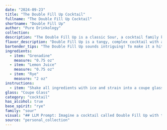 ```yaml
---
date: "2024-09-23"
title: "The Double Fill Up Cocktail"
fullname: "The Double Fill Up Cocktail"
shortname: "Double Fill Up"
author: "Pure Drinkology"
collection:
description: "The Double Fill Up is a classic Sour, a cocktail family known for its tart and sweet balance.  Sour cocktails originated in the 18th century, likely in the American colonies, using whiskey, citrus, and sugar. The Double Fill Up offers a unique twist with rye and grenadine, showcasing a rich and complex flavor profile. "
flavor_description: "Double Fill Up is a tangy, complex cocktail with a delightful balance.  The rye whiskey provides a robust spiciness, while the lemon juice offers a bright, tart counterpoint.  The grenadine adds a touch of sweetness and a subtle floral note, rounding out the flavor profile.  This cocktail is both refreshing and intriguing, with a lingering warmth that lingers on the palate. "
bartender_tips: "The Double Fill Up sounds intriguing! To make it a hit, use fresh lemon juice for a brighter flavor. Start with a 2:1 ratio of rye to grenadine, adjusting to taste. Shake hard with ice for a well-chilled, frothy drink.  Strain into a chilled coupe glass and garnish with a lemon twist. You can even rim the glass with sugar for a classic touch. "
ingredients:
  - item: "Grenadine"
    measure: "0.75 oz"
  - item: "Lemon Juice"
    measure: "0.75 oz"
  - item: "Rye"
    measure: "2 oz"
instructions:
  - item: "Shake all ingredients with ice and strain into a coupe glass."
glass: "Coupe Glass"
category: "cocktail"
has_alcohol: true
base_spirit: "rye"
family: "sour"
visual: "## LLM Prompt: Imagine a cocktail called Double Fill Up with the following ingredients: * **Grenadine:** A vibrant, ruby red syrup that adds a sweet, floral note.* **Lemon Juice:** A tart, citrusy element that provides balance and acidity.* **Rye Whiskey:** A bold, spicy spirit that adds depth and warmth.**Describe the appearance of the cocktail.** Focus on the following:* **Color:** What is the overall color of the drink? Is it a vibrant, layered hue or more subtle and blended? * **Texture:** Is the drink clear and bright or cloudy and rich? Does it have any visible layers or ingredients? * **Glassware:** What kind of glass would you use for this cocktail? A classic rocks glass, a martini glass, a coupe?  * **Garnish:** What type of garnish would complement the flavors and appearance of the drink? **Remember to evoke the senses in your description. Make it feel like you're actually looking at the cocktail in front of you.** "
source: "personal_collection"
---
```


